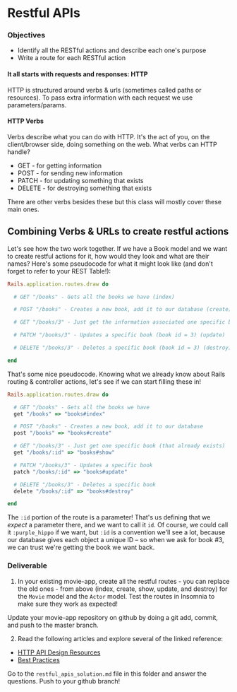 # Restful APIs

### Objectives
- Identify all the RESTful actions and describe each one's purpose
- Write a route for each RESTful action

#### It all starts with requests and responses: HTTP

HTTP is structured around verbs & urls (sometimes called paths or resources). To pass extra information with each request we use parameters/params.

#### HTTP Verbs

Verbs describe what you can do with HTTP. It's the act of you, on the client/browser side, doing something on the web. What verbs can HTTP handle?

  - GET - for getting information
  - POST - for sending new information
  - PATCH - for updating something that exists
  - DELETE - for destroying something that exists

There are other verbs besides these but this class will mostly cover these main ones. 


## Combining Verbs & URLs to create restful actions

Let's see how the two work together. If we have a Book model and we want to create restful actions for it, how would they look and what are their names? Here's some pseudocode for what it might look like (and don't forget to refer to your REST Table!): 

```ruby
Rails.application.routes.draw do

  # GET "/books" - Gets all the books we have (index)

  # POST "/books" - Creates a new book, add it to our database (create)

  # GET "/books/3" - Just get the information associated one specific book (that already exists, book id = 3) (show)

  # PATCH "/books/3" - Updates a specific book (book id = 3) (update)

  # DELETE "/books/3" - Deletes a specific book (book id = 3) (destroy)

end
```

That's some nice pseudocode. Knowing what we already know about Rails routing & controller actions, let's see if we can start filling these in!

```ruby
Rails.application.routes.draw do

  # GET "/books" - Gets all the books we have
  get "/books" => "books#index"

  # POST "/books" - Creates a new book, add it to our database
  post "/books" => "books#create"

  # GET "/books/3" - Just get one specific book (that already exists)
  get "/books/:id" => "books#show"

  # PATCH "/books/3" - Updates a specific book
  patch "/books/:id" => "books#update"

  # DELETE "/books/3" - Deletes a specific book
  delete "/books/:id" => "books#destroy"

end
```

The `:id` portion of the route is a parameter! That's us defining that we _expect_ a parameter there, and we want to call it `id`. Of course, we could call it `:purple_hippo` if we want, but `:id` is a convention we'll see a lot, because our database gives each object a unique ID – so when we ask for book #3, we can trust we're getting the book we want back.


### Deliverable

1. In your existing movie-app, create all the restful routes - you can replace the old ones - from above (index, create, show, update, and destroy) for the `Movie` model and the `Actor` model. Test the routes in Insomnia to make sure they work as expected!

Update your movie-app repository on github by doing a git add, commit, and push to the master branch.

2. Read the following articles and explore several of the linked reference:

- [HTTP API Design Resources](https://github.com/gocardless/http-api-design)
- [Best Practices](http://www.vinaysahni.com/best-practices-for-a-pragmatic-restful-api)

Go to the `restful_apis_solution.md` file in this folder and answer the questions. Push to your github branch!

